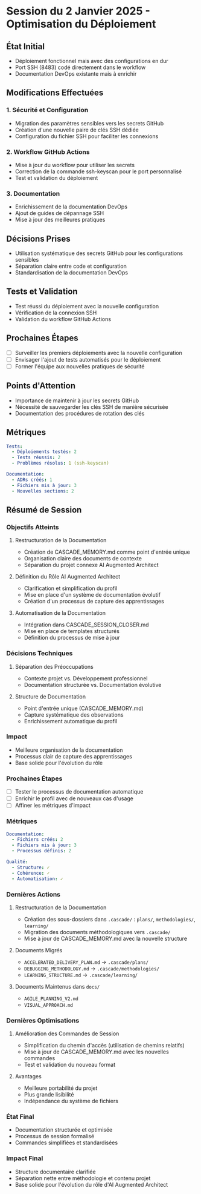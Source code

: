 # Session du 2 Janvier 2025 - Optimisation du Déploiement

## État Initial
- Déploiement fonctionnel mais avec des configurations en dur
- Port SSH (8483) codé directement dans le workflow
- Documentation DevOps existante mais à enrichir

## Modifications Effectuées

### 1. Sécurité et Configuration
- Migration des paramètres sensibles vers les secrets GitHub
- Création d'une nouvelle paire de clés SSH dédiée
- Configuration du fichier SSH pour faciliter les connexions

### 2. Workflow GitHub Actions
- Mise à jour du workflow pour utiliser les secrets
- Correction de la commande ssh-keyscan pour le port personnalisé
- Test et validation du déploiement

### 3. Documentation
- Enrichissement de la documentation DevOps
- Ajout de guides de dépannage SSH
- Mise à jour des meilleures pratiques

## Décisions Prises
- Utilisation systématique des secrets GitHub pour les configurations sensibles
- Séparation claire entre code et configuration
- Standardisation de la documentation DevOps

## Tests et Validation
- Test réussi du déploiement avec la nouvelle configuration
- Vérification de la connexion SSH
- Validation du workflow GitHub Actions

## Prochaines Étapes
- [ ] Surveiller les premiers déploiements avec la nouvelle configuration
- [ ] Envisager l'ajout de tests automatisés pour le déploiement
- [ ] Former l'équipe aux nouvelles pratiques de sécurité

## Points d'Attention
- Importance de maintenir à jour les secrets GitHub
- Nécessité de sauvegarder les clés SSH de manière sécurisée
- Documentation des procédures de rotation des clés

## Métriques
```yaml
Tests:
  - Déploiements testés: 2
  - Tests réussis: 2
  - Problèmes résolus: 1 (ssh-keyscan)

Documentation:
  - ADRs créés: 1
  - Fichiers mis à jour: 3
  - Nouvelles sections: 2
```

## Résumé de Session
### Objectifs Atteints
1. Restructuration de la Documentation
   - Création de CASCADE_MEMORY.md comme point d'entrée unique
   - Organisation claire des documents de contexte
   - Séparation du projet connexe AI Augmented Architect

2. Définition du Rôle AI Augmented Architect
   - Clarification et simplification du profil
   - Mise en place d'un système de documentation évolutif
   - Création d'un processus de capture des apprentissages

3. Automatisation de la Documentation
   - Intégration dans CASCADE_SESSION_CLOSER.md
   - Mise en place de templates structurés
   - Définition du processus de mise à jour

### Décisions Techniques
1. Séparation des Préoccupations
   - Contexte projet vs. Développement professionnel
   - Documentation structurée vs. Documentation évolutive

2. Structure de Documentation
   - Point d'entrée unique (CASCADE_MEMORY.md)
   - Capture systématique des observations
   - Enrichissement automatique du profil

### Impact
- Meilleure organisation de la documentation
- Processus clair de capture des apprentissages
- Base solide pour l'évolution du rôle

### Prochaines Étapes
- [ ] Tester le processus de documentation automatique
- [ ] Enrichir le profil avec de nouveaux cas d'usage
- [ ] Affiner les métriques d'impact

### Métriques
```yaml
Documentation:
  - Fichiers créés: 2
  - Fichiers mis à jour: 3
  - Processus définis: 2

Qualité:
  - Structure: ✓
  - Cohérence: ✓
  - Automatisation: ✓
```

### Dernières Actions
1. Restructuration de la Documentation
   - Création des sous-dossiers dans `.cascade/` : `plans/`, `methodologies/`, `learning/`
   - Migration des documents méthodologiques vers `.cascade/`
   - Mise à jour de CASCADE_MEMORY.md avec la nouvelle structure

2. Documents Migrés
   - `ACCELERATED_DELIVERY_PLAN.md` → `.cascade/plans/`
   - `DEBUGGING_METHODOLOGY.md` → `.cascade/methodologies/`
   - `LEARNING_STRUCTURE.md` → `.cascade/learning/`

3. Documents Maintenus dans `docs/`
   - `AGILE_PLANNING_V2.md`
   - `VISUAL_APPROACH.md`

### Dernières Optimisations
1. Amélioration des Commandes de Session
   - Simplification du chemin d'accès (utilisation de chemins relatifs)
   - Mise à jour de CASCADE_MEMORY.md avec les nouvelles commandes
   - Test et validation du nouveau format

2. Avantages
   - Meilleure portabilité du projet
   - Plus grande lisibilité
   - Indépendance du système de fichiers

### État Final
- Documentation structurée et optimisée
- Processus de session formalisé
- Commandes simplifiées et standardisées

### Impact Final
- Structure documentaire clarifiée
- Séparation nette entre méthodologie et contenu projet
- Base solide pour l'évolution du rôle d'AI Augmented Architect
